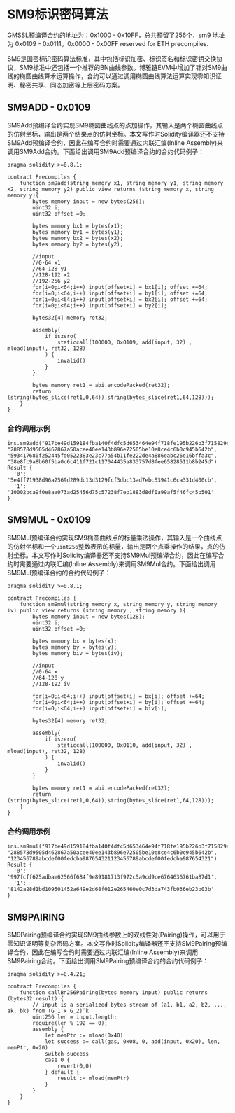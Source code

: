 # SM9标识密码算法

GMSSL预编译合约的地址为：0x1000 - 0x10FF，总共预留了256个，sm9 地址为 0x0109 - 0x0111。0x0000 - 0x00FF reserved for ETH precompiles.

SM9是国密标识密码算法标准，其中包括标识加密、标识签名和标识密钥交换协议，SM9标准中还包括一个推荐的BN曲线参数。博雅链EVM中增加了针对SM9曲线的椭圆曲线算术运算操作，合约可以通过调用椭圆曲线算法运算实现零知识证明、秘密共享、同态加密等上层密码方案。

## SM9ADD - 0x0109

SM9Add预编译合约实现SM9椭圆曲线点的点加操作，其输入是两个椭圆曲线点的仿射坐标，输出是两个结果点的仿射坐标。本文写作时Solidity编译器还不支持SM9Add预编译合约，因此在编写合约时需要通过内联汇编(Inline Assembly)来调用SM9Add合约。下面给出调用SM9Add预编译合约的合约代码例子：

```solidity
pragma solidity >=0.8.1;

contract Precompiles {
    function sm9add(string memory x1, string memory y1, string memory x2, string memory y2) public view returns (string memory x, string memory y){
        bytes memory input = new bytes(256);
        uint32 i;
        uint32 offset =0;

        bytes memory bx1 = bytes(x1);
        bytes memory by1 = bytes(y1);
        bytes memory bx2 = bytes(x2);
        bytes memory by2 = bytes(y2);

        //input
        //0-64 x1
        //64-128 y1
        //128-192 x2
        //192-256 y2
        for(i=0;i<64;i++) input[offset+i] = bx1[i]; offset +=64;
        for(i=0;i<64;i++) input[offset+i] = by1[i]; offset +=64;
        for(i=0;i<64;i++) input[offset+i] = bx2[i]; offset +=64;
        for(i=0;i<64;i++) input[offset+i] = by2[i];
        
        bytes32[4] memory ret32;

        assembly{
            if iszero(
                staticcall(100000, 0x0109, add(input, 32) , mload(input), ret32, 128)
            ) {
                invalid()
            }
        }

        bytes memory ret1 = abi.encodePacked(ret32);
        return (string(bytes_slice(ret1,0,64)),string(bytes_slice(ret1,64,128)));
    }
}
```

### 合约调用示例
```
ins.sm9add("917be49d159184fba140f4dfc5d653464e94f718fe195b226b3f715829e6e768", "288578d9505d462867a50acee40ee143b896e72505be10e8ce4c6b0c945b642b", "593417680f252445fd0522383e23c77a54b11fe222de4a886eabc26e16bffa3c", "38e8fc9a8b60f5ba0c6c411f721c117044435a833757d8fee65828511b8b245d")
Result {
  '0': '5e4ff71938d96a2569d289dc13d3129fcf3dbc13ad7ebc53941c6ca331d400cb',
  '1': '10002bca9f0e8aa073ad25456d75c57238f7eb1883d8df0a99af5f46fc45b501'
}
```

## SM9MUL - 0x0109

SM9Mul预编译合约实现SM9椭圆曲线点的标量乘法操作，其输入是一个曲线点的仿射坐标和一个`uint256`整数表示的标量，输出是两个点乘操作的结果，点的仿射坐标。本文写作时Solidity编译器还不支持SM9Mul预编译合约，因此在编写合约时需要通过内联汇编(Inline Assembly)来调用SM9Mul合约。下面给出调用SM9Mul预编译合约的合约代码例子：

```solidity
pragma solidity >=0.8.1;

contract Precompiles {
    function sm9mul(string memory x, string memory y, string memory iv) public view returns (string memory , string memory ){
        bytes memory input = new bytes(128);
        uint32 i;
        uint32 offset =0;

        bytes memory bx = bytes(x);
        bytes memory by = bytes(y);
        bytes memory biv = bytes(iv);

        //input
        //0-64 x
        //64-128 y
        //128-192 iv

        for(i=0;i<64;i++) input[offset+i] = bx[i]; offset +=64;
        for(i=0;i<64;i++) input[offset+i] = by[i]; offset +=64;
        for(i=0;i<64;i++) input[offset+i] = biv[i]; 
        
        bytes32[4] memory ret32;

        assembly{
            if iszero(
                staticcall(100000, 0x0110, add(input, 32) , mload(input), ret32, 128)
            ) {
                invalid()
            }
        }

        bytes memory ret1 = abi.encodePacked(ret32);
        return (string(bytes_slice(ret1,0,64)),string(bytes_slice(ret1,64,128)));
    }
}
```
### 合约调用示例
```
ins.sm9mul("917be49d159184fba140f4dfc5d653464e94f718fe195b226b3f715829e6e768", "288578d9505d462867a50acee40ee143b896e72505be10e8ce4c6b0c945b642b", "123456789abcdef00fedcba987654321123456789abcdef00fedcba987654321")
Result {
  '0': '997fcff625adbae62566f684f9e89181713f972c5a9cd9ce6764636761ba87d1',
  '1': '8142a28d1bd109501452a649e2d68f012e265460e0c7d3da743fb036eb23b03b'
}
```

## SM9PAIRING

SM9Pairing预编译合约实现SM9曲线参数上的双线性对(Pairing)操作，可以用于零知识证明等复杂密码方案。本文写作时Solidity编译器还不支持SM9Pairing预编译合约，因此在编写合约时需要通过内联汇编(Inline Assembly)来调用SM9Pairing合约。下面给出调用SM9Pairing预编译合约的合约代码例子：

```solidity
pragma solidity >=0.4.21;

contract Precompiles {
    function callBn256Pairing(bytes memory input) public returns (bytes32 result) {
        // input is a serialized bytes stream of (a1, b1, a2, b2, ..., ak, bk) from (G_1 x G_2)^k
        uint256 len = input.length;
        require(len % 192 == 0);
        assembly {
            let memPtr := mload(0x40)
            let success := call(gas, 0x08, 0, add(input, 0x20), len, memPtr, 0x20)
            switch success
            case 0 {
                revert(0,0)
            } default {
                result := mload(memPtr)
            }
        }
    }
}
```
